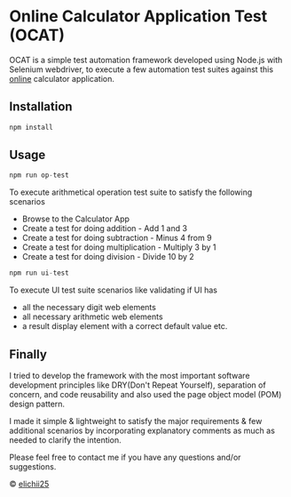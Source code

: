 # Online Calculator Application Test (OCAT)

OCAT is a simple test automation framework developed using Node.js with Selenium webdriver, to execute a few automation test suites against this [online](https://ahfarmer.github.io/calculator/) calculator application.

## Installation


```bash
npm install
```

## Usage

```python
npm run op-test
```
To execute arithmetical operation test suite to satisfy the following scenarios
- Browse to the Calculator App
- Create a test for doing addition - Add 1 and 3
- Create a test for doing subtraction - Minus 4 from 9
- Create a test for doing multiplication - Multiply 3 by 1
- Create a test for doing division - Divide 10 by 2


```python
npm run ui-test
```
To execute UI test suite scenarios like validating if UI has
- all the necessary digit web elements
- all necessary arithmetic web elements
- a result display element with a correct default value etc.


## Finally

I tried to develop the framework with the most important software development principles like DRY(Don't Repeat Yourself), separation of concern, and code reusability and also used the page object model (POM) design pattern.

I made it simple & lightweight to satisfy the major requirements & few additional scenarios by incorporating explanatory comments as much as needed to clarify the intention.

Please feel free to contact me if you have any questions and/or suggestions.

© [elichii25]()